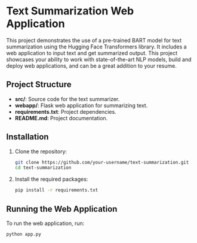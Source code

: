 # Text Summarization Web Application

This project demonstrates the use of a pre-trained BART model for text summarization using the Hugging Face Transformers library. It includes a web application to input text and get summarized output.
This project showcases your ability to work with state-of-the-art NLP models, build and deploy web applications, and can be a great addition to your resume.

## Project Structure

- **src/**: Source code for the text summarizer.
- **webapp/**: Flask web application for summarizing text.
- **requirements.txt**: Project dependencies.
- **README.md**: Project documentation.

## Installation

1. Clone the repository:

   ```bash
   git clone https://github.com/your-username/text-summarization.git
   cd text-summarization
   ```

2. Install the required packages:
   ```bash
   pip install -r requirements.txt
   ```

## Running the Web Application

To run the web application, run:

```bash
python app.py
```
